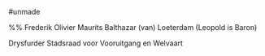 #unmade

%% Frederik Olivier Maurits Balthazar (van) Loeterdam (Leopold is Baron)

Drysfurder Stadsraad voor Vooruitgang en Welvaart
